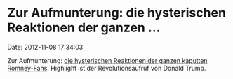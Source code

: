 Zur Aufmunterung: die hysterischen Reaktionen der ganzen \...
=============================================================

Date: 2012-11-08 17:34:03

Zur Aufmunterung: [die hysterischen Reaktionen der ganzen kaputten
Romney-Fans](http://imgur.com/a/WPCit). Highlight ist der
Revolutionsaufruf von Donald Trump.
